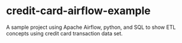 # credit-card-airflow-example
A sample project using Apache Airflow, python, and SQL to show ETL concepts using credit card transaction data set. 
